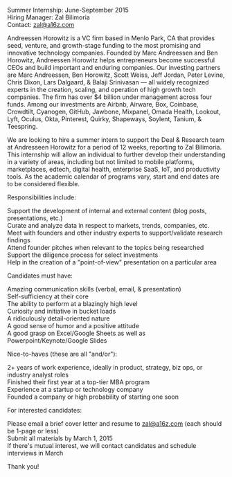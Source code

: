 Summer Internship: June-September 2015 <br>
Hiring Manager: Zal Bilimoria <br>
Contact: zal@a16z.com 

Andreessen Horowitz is a VC firm based in Menlo Park, CA that provides seed, venture, and growth-stage funding to the most promising and innovative technology companies. Founded by Marc Andreessen and Ben Horowitz, Andreessen Horowitz helps entrepreneurs become successful CEOs and build important and enduring companies. Our investing partners are Marc Andreessen, Ben Horowitz, Scott Weiss, Jeff Jordan, Peter Levine, Chris Dixon, Lars Dalgaard, & Balaji Srinivasan — all widely recognized experts in the creation, scaling, and operation of high growth tech companies. The firm has over $4 billion under management across four funds. Among our investments are Airbnb, Airware, Box, Coinbase, Crowdtilt, Cyanogen, GitHub, Jawbone, Mixpanel, Omada Health, Lookout, Lyft, Oculus, Okta, Pinterest, Quirky, Shapeways, Soylent, Tanium, & Teespring.

We are looking to hire a summer intern to support the Deal & Research team at Andresseen Horowitz for a period of 12 weeks, reporting to Zal Bilimoria. This internship will allow an individual to further develop their understanding in a variety of areas, including but not limited to mobile platforms, marketplaces, edtech, digital health, enterprise SaaS, IoT, and productivity tools. As the academic calendar of programs vary, start and end dates are to be considered flexible.

Responsibilities include:

Support the development of internal and external content (blog posts, presentations, etc.) <br>
Curate and analyze data in respect to markets, trends, companies, etc. <br>
Meet with founders and other industry experts to support/validate research findings <br>
Attend founder pitches when relevant to the topics being researched <br>
Support the diligence process for select investments <br>
Help in the creation of a "point-of-view" presentation on a particular area <br>

Candidates must have:

Amazing communication skills (verbal, email, & presentation) <br>
Self-sufficiency at their core <br>
The ability to perform at a blazingly high level <br>
Curiosity and initiative in bucket loads <br>
A ridiculously detail-oriented nature <br>
A good sense of humor and a positive attitude <br>
A good grasp on Excel/Google Sheets as well as Powerpoint/Keynote/Google Slides <br>

Nice-to-haves (these are all "and/or"):

2+ years of work experience, ideally in product, strategy, biz ops, or industry analyst roles <br>
Finished their first year at a top-tier MBA program <br>
Experience at a startup or technology company <br>
Founded a company or high probability of starting one soon <br>

For interested candidates:

Please email a brief cover letter and resume to zal@a16z.com (each should be 1-page or less) <br>
Submit all materials by March 1, 2015 <br>
If there's mutual interest, we will contact candidates and schedule interviews in March <br>

Thank you!
